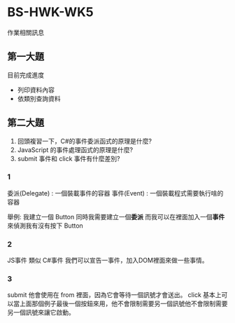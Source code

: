 # BS-HWK-WK5
作業相關訊息

## 第一大題
目前完成進度
* 列印資料內容
* 依類別查詢資料
## 第二大題
1. 回頭複習一下，C#的事件委派函式的原理是什麼?
2. JavaScript 的事件處理函式的原理是什麼? 
3. submit 事件和 click 事件有什麼差別?

### 1
委派(Delegate)
: 一個裝載事件的容器
事件(Event)
: 一個裝載程式需要執行啥的容器

舉例:
我建立一個 Button
同時我需要建立一個**委派**
而我可以在裡面加入一個**事件** 來偵測我有沒有按下 Button

### 2
JS事件 類似 C#事件
我們可以宣告一事件，加入DOM裡面來做一些事情。

### 3
submit 他會使用在 from 裡面，因為它會等待一個訊號才會送出。
click 基本上可以當上面那個例子最後一個按鈕來用，他不會限制需要另一個訊號他不會限制需要另一個訊號來讓它啟動。